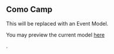 
## Como Camp

This will be replaced with an Event Model.

You may preview the current model [here][draw-io-preview-by-url]


[draw-io-preview-by-url]: https://app.diagrams.net/?mode=github#Uhttps%3A%2F%2Fraw.githubusercontent.com%2Fevent-modeling%2Fopen-spaces-comocamp%2Fmain%2Feventmodel.drawio

.

